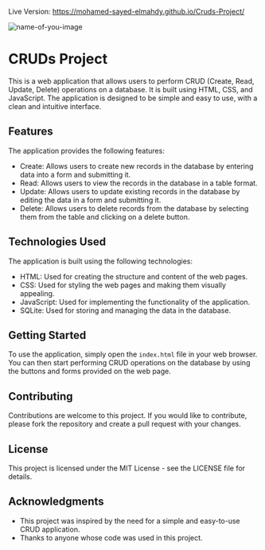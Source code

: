Live Version: https://mohamed-sayed-elmahdy.github.io/Cruds-Project/

![name-of-you-image]([https://your-copied-image-address](https://raw.githubusercontent.com/mohamed-sayed-elmahdy/Cruds-Project/78e59085b39d9bcb9a723e2c20aa519a49de7237/Screen%20shot%20for%20the%20application/Cruds%20Project.png))

# CRUDs Project

This is a web application that allows users to perform CRUD (Create, Read, Update, Delete) operations on a database. It is built using HTML, CSS, and JavaScript. The application is designed to be simple and easy to use, with a clean and intuitive interface.

## Features

The application provides the following features:

- Create: Allows users to create new records in the database by entering data into a form and submitting it.
- Read: Allows users to view the records in the database in a table format.
- Update: Allows users to update existing records in the database by editing the data in a form and submitting it.
- Delete: Allows users to delete records from the database by selecting them from the table and clicking on a delete button.

## Technologies Used

The application is built using the following technologies:

- HTML: Used for creating the structure and content of the web pages.
- CSS: Used for styling the web pages and making them visually appealing.
- JavaScript: Used for implementing the functionality of the application.
- SQLite: Used for storing and managing the data in the database.

## Getting Started

To use the application, simply open the `index.html` file in your web browser. You can then start performing CRUD operations on the database by using the buttons and forms provided on the web page.

## Contributing

Contributions are welcome to this project. If you would like to contribute, please fork the repository and create a pull request with your changes. 

## License

This project is licensed under the MIT License - see the LICENSE file for details.

## Acknowledgments

- This project was inspired by the need for a simple and easy-to-use CRUD application.
- Thanks to anyone whose code was used in this project.
